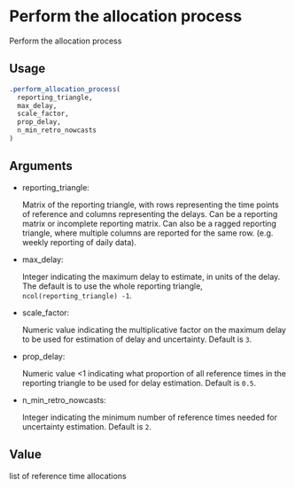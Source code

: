 # Perform the allocation process

Perform the allocation process

## Usage

``` r
.perform_allocation_process(
  reporting_triangle,
  max_delay,
  scale_factor,
  prop_delay,
  n_min_retro_nowcasts
)
```

## Arguments

- reporting_triangle:

  Matrix of the reporting triangle, with rows representing the time
  points of reference and columns representing the delays. Can be a
  reporting matrix or incomplete reporting matrix. Can also be a ragged
  reporting triangle, where multiple columns are reported for the same
  row. (e.g. weekly reporting of daily data).

- max_delay:

  Integer indicating the maximum delay to estimate, in units of the
  delay. The default is to use the whole reporting triangle,
  `ncol(reporting_triangle) -1`.

- scale_factor:

  Numeric value indicating the multiplicative factor on the maximum
  delay to be used for estimation of delay and uncertainty. Default is
  `3`.

- prop_delay:

  Numeric value \<1 indicating what proportion of all reference times in
  the reporting triangle to be used for delay estimation. Default is
  `0.5`.

- n_min_retro_nowcasts:

  Integer indicating the minimum number of reference times needed for
  uncertainty estimation. Default is `2`.

## Value

list of reference time allocations
